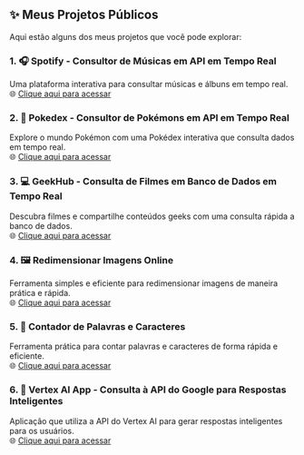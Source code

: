 ## ✨ Meus Projetos Públicos

Aqui estão alguns dos meus projetos que você pode explorar:

### 1. **🎧 Spotify - Consultor de Músicas em API em Tempo Real**  
Uma plataforma interativa para consultar músicas e álbuns em tempo real.  
🌐 <a href="https://cgb102000.github.io/Projetos-publicos/Spotify/" target="_blank">Clique aqui para acessar</a>

### 2. **🐲 Pokedex - Consultor de Pokémons em API em Tempo Real**  
Explore o mundo Pokémon com uma Pokédex interativa que consulta dados em tempo real.  
🌐 <a href="https://cgb102000.github.io/Projetos-publicos/Pokedex/" target="_blank">Clique aqui para acessar</a>

### 3. **💻 GeekHub - Consulta de Filmes em Banco de Dados em Tempo Real**  
Descubra filmes e compartilhe conteúdos geeks com uma consulta rápida a banco de dados.  
🌐 <a href="https://cgb102000.github.io/Projetos-publicos/GeekHub/" target="_blank">Clique aqui para acessar</a>

### 4. **🖼️ Redimensionar Imagens Online**  
Ferramenta simples e eficiente para redimensionar imagens de maneira prática e rápida.  
🌐 <a href="https://cgb102000.github.io/Projetos-publicos/Redimensionar%20Imagem/" target="_blank">Clique aqui para acessar</a>

### 5. **🔢 Contador de Palavras e Caracteres**  
Ferramenta prática para contar palavras e caracteres de forma rápida e eficiente.  
🌐 <a href="https://cgb102000.github.io/Projetos-publicos/Contador%20de%20caracteres%20e%20palavras/" target="_blank">Clique aqui para acessar</a>

### 6. **🤖 Vertex AI App - Consulta à API do Google para Respostas Inteligentes**  
Aplicação que utiliza a API do Vertex AI para gerar respostas inteligentes para os usuários.  
🌐 <a href="https://vertexapp-4399c9c295dd.herokuapp.com/" target="_blank">Clique aqui para acessar</a>
